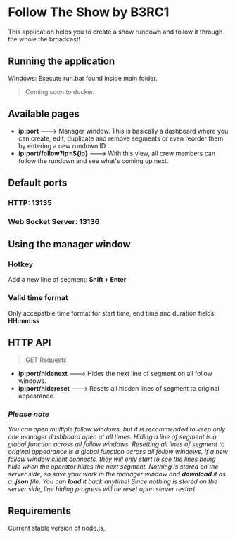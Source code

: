 # Follow The Show by B3RC1
This application helps you to create a show rundown and follow it through the whole the broadcast!

## Running the application
Windows: Execute run.bat found inside main folder.
> Coming soon to docker.

## Available pages

- **ip:port** ---> Manager window. This is basically a dashboard where you can create, edit, duplicate and remove segments or even reorder them by entering a new rundown ID.
- **ip:port/follow?ip=${ip}** ---> With this view, all crew members can follow the rundown and see what's coming up next. 

## Default ports
### HTTP: 13135
### Web Socket Server: 13136

## Using the manager window
### Hotkey
Add a new line of segment: **Shift + Enter**
### Valid time format
Only accepatble time format for start time, end time and duration fields: **HH:mm:ss**

## HTTP API
> GET Requests

- **ip:port/hidenext** ---> Hides the next line of segment on all follow windows. 
- **ip:port/hidereset** ---> Resets all hidden lines of segment to original appearance

### *Please note*
*You can open multiple follow windows, but it is recommended to keep only one manager dashboard open at all times.*
*Hiding a line of segment is a global function across all follow windows.*
*Resetting all lines of segment to original appearance is a global function across all follow windows.*
*If a new follow window client connects, they will only start to see the lines being hide when the operator hides the next segment.*
*Nothing is stored on the server side, so save your work in the manager window and **download** it as a **.json** file. You can **load** it back anytime!*
*Since nothing is stored on the server side, line hiding progress will be reset upon server restart.*

## Requirements
Current stable version of node.js.